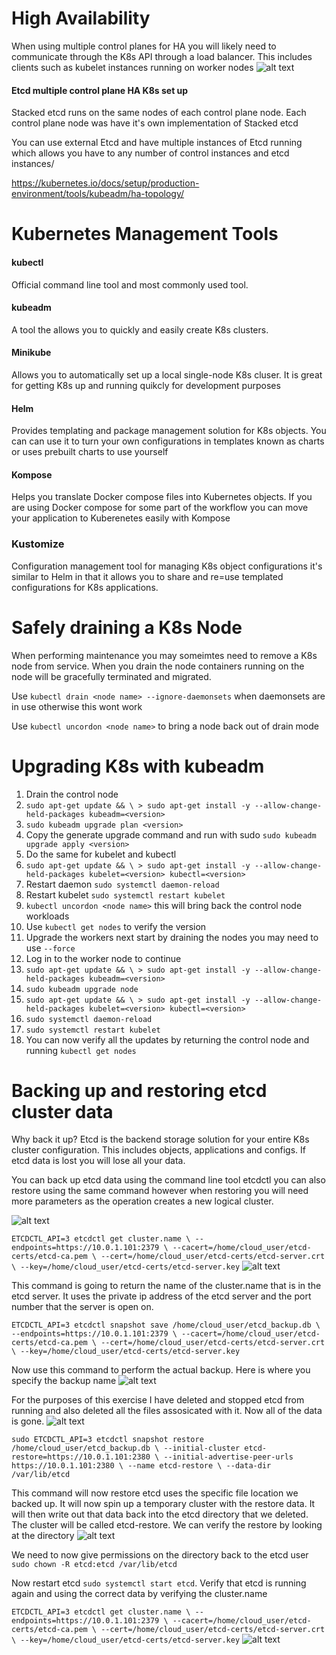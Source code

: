   # High Availability 
  When using multiple control planes for HA you will likely need to communicate through the K8s API through a load balancer. This includes clients such as kubelet instances running on worker nodes
  ![alt text](image.png)

  #### Etcd multiple control plane HA K8s set up
  Stacked etcd runs on the same nodes of each control plane node. Each control plane node was have it's own implementation of Stacked etcd

  You can use external Etcd and have multiple instances of Etcd running which allows you have to any number of control instances and etcd instances/ 

  https://kubernetes.io/docs/setup/production-environment/tools/kubeadm/ha-topology/

  # Kubernetes Management Tools

  #### kubectl

Official command line tool and most commonly used tool.

  #### kubeadm

  A tool the allows you to quickly and easily create K8s clusters. 

  #### Minikube

Allows you to automatically set up a local single-node K8s cluser. It is great for getting K8s up and running quikcly for development purposes

  #### Helm

Provides templating and package management solution for K8s objects. You can can use it to turn your own configurations in templates known as charts or uses prebuilt charts to use yourself

  #### Kompose

Helps you translate Docker compose files into Kubernetes objects. If you are using Docker compose for some part of the workflow you can move your application to Kuberenetes easily with Kompose

### Kustomize

Configuration management tool for managing K8s object configurations it's similar to Helm in that it allows you to share and re=use templated configurations for K8s applications.

# Safely draining a K8s Node

When performing maintenance you may someimtes need to remove a K8s node from service. When you drain the node containers running on the node will be gracefully terminated and migrated. 

Use `kubectl drain <node name> --ignore-daemonsets` when daemonsets are in use otherwise this wont work

Use `kubectl uncordon <node name>` to bring a node back out of drain mode

# Upgrading K8s with kubeadm

1. Drain the control node
2. `sudo apt-get update && \ > sudo apt-get install -y --allow-change-held-packages kubeadm=<version>`
3. `sudo kubeadm upgrade plan <version>`
4. Copy the generate upgrade command and run with sudo `sudo kubeadm upgrade apply <version>`
5. Do the same for kubelet and kubectl
6. `sudo apt-get update && \ > sudo apt-get install -y --allow-change-held-packages kubelet=<version> kubectl=<version>`
7. Restart daemon `sudo systemctl daemon-reload`
8. Restart kubelet `sudo systemctl restart kubelet`
9.  `kubectl uncordon <node name>` this will bring back the control node workloads
10. Use `kubectl get nodes` to verify the version
11. Upgrade the workers next start by draining the nodes you may need to use `--force`
12. Log in to the worker node to continue
13. `sudo apt-get update && \ > sudo apt-get install -y --allow-change-held-packages kubeadm=<version>`
14. `sudo kubeadm upgrade node`
15. `sudo apt-get update && \ > sudo apt-get install -y --allow-change-held-packages kubelet=<version> kubectl=<version>`
16. `sudo systemctl daemon-reload`
17. `sudo systemctl restart kubelet`
18. You can now verify all the updates by returning the control node and running `kubectl get nodes`


# Backing up and restoring etcd cluster data

Why back it up? Etcd is the backend storage solution for your entire K8s cluster configuration. This includes objects, applications and configs. If etcd data is lost you will lose all your data. 

You can back up etcd data using the command line tool etcdctl you can also restore using the same command however when restoring you will need more parameters as the operation creates a new logical cluster. 

![alt text](image-1.png)

`ETCDCTL_API=3 etcdctl get cluster.name \
  --endpoints=https://10.0.1.101:2379 \
  --cacert=/home/cloud_user/etcd-certs/etcd-ca.pem \
  --cert=/home/cloud_user/etcd-certs/etcd-server.crt \
  --key=/home/cloud_user/etcd-certs/etcd-server.key`
  ![alt text](image-2.png)

  This command is going to return the name of the cluster.name that is in the etcd server. It uses the private ip address of the etcd server and the port number that the server is open on. 

  `ETCDCTL_API=3 etcdctl snapshot save /home/cloud_user/etcd_backup.db \
  --endpoints=https://10.0.1.101:2379 \
  --cacert=/home/cloud_user/etcd-certs/etcd-ca.pem \
  --cert=/home/cloud_user/etcd-certs/etcd-server.crt \
  --key=/home/cloud_user/etcd-certs/etcd-server.key`

  Now use this command to perform the actual backup. Here is where you specify the backup name
  ![alt text](image-3.png)

  For the purposes of this exercise I have deleted and stopped etcd from running and also deleted all the files assosicated with it. Now all of the data is gone.
  ![alt text](image-4.png)

`sudo ETCDCTL_API=3 etcdctl snapshot restore /home/cloud_user/etcd_backup.db \
  --initial-cluster etcd-restore=https://10.0.1.101:2380 \
  --initial-advertise-peer-urls https://10.0.1.101:2380 \
  --name etcd-restore \
  --data-dir /var/lib/etcd`

  This command will now restore etcd uses the specific file location we backed up. It will now spin up a temporary cluster with the restore data. It will then write out that data back into the etcd directory that we deleted. The cluster will be called etcd-restore. We can verify the restore by looking at the directory
  ![alt text](image-5.png)

  We need to now give permissions on the directory back to the etcd user `sudo chown -R etcd:etcd /var/lib/etcd`

  Now restart etcd `sudo systemctl start etcd`. Verify that etcd is running again and using the correct data by verifying the cluster.name 

  `ETCDCTL_API=3 etcdctl get cluster.name \
  --endpoints=https://10.0.1.101:2379 \
  --cacert=/home/cloud_user/etcd-certs/etcd-ca.pem \
  --cert=/home/cloud_user/etcd-certs/etcd-server.crt \
  --key=/home/cloud_user/etcd-certs/etcd-server.key`
![alt text](image-6.png)

